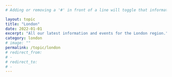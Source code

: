 ```yaml
---
# Adding or removing a '#' in front of a line will toggle that information off and on from being processed. 

layout: topic
title: "London"
date: 2022-01-01
excerpt: "All our latest information and events for the London region."
category: london
# image: ""
permalink: /topic/london
# redirect_from: 
# - 
# redirect_to: 
# - 
---
```


